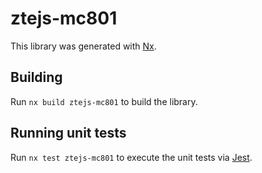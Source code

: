 # ztejs-mc801

This library was generated with [Nx](https://nx.dev).

## Building

Run `nx build ztejs-mc801` to build the library.

## Running unit tests

Run `nx test ztejs-mc801` to execute the unit tests via [Jest](https://jestjs.io).
